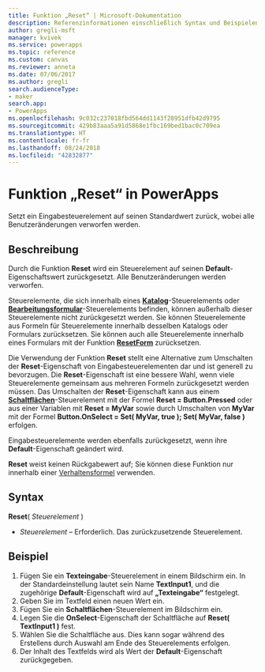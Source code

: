 ```yaml
---
title: Funktion „Reset“ | Microsoft-Dokumentation
description: Referenzinformationen einschließlich Syntax und Beispielen für die Funktion „Reset“ in PowerApps
author: gregli-msft
manager: kvivek
ms.service: powerapps
ms.topic: reference
ms.custom: canvas
ms.reviewer: anneta
ms.date: 07/06/2017
ms.author: gregli
search.audienceType:
- maker
search.app:
- PowerApps
ms.openlocfilehash: 9c032c237018fbd564dd1143f20951dfb42d9795
ms.sourcegitcommit: 429b83aaa5a91d5868e1fbc169bed1bac0c709ea
ms.translationtype: HT
ms.contentlocale: fr-fr
ms.lasthandoff: 08/24/2018
ms.locfileid: "42832877"
---
```

# <a name="reset-function-in-powerapps"></a>Funktion „Reset“ in PowerApps
Setzt ein Eingabesteuerelement auf seinen Standardwert zurück, wobei alle Benutzeränderungen verworfen werden.  

## <a name="description"></a>Beschreibung
Durch die Funktion **Reset** wird ein Steuerelement auf seinen **Default**-Eigenschaftswert zurückgesetzt.  Alle Benutzeränderungen werden verworfen.

Steuerelemente, die sich innerhalb eines [**Katalog**](../controls/control-gallery.md)-Steuerelements oder [**Bearbeitungsformular**](../controls/control-form-detail.md)-Steuerelements befinden, können außerhalb dieser Steuerelemente nicht zurückgesetzt werden.  Sie können Steuerelemente aus Formeln für Steuerelemente innerhalb desselben Katalogs oder Formulars zurücksetzen.  Sie können auch alle Steuerelemente innerhalb eines Formulars mit der Funktion [**ResetForm**](function-form.md) zurücksetzen. 

Die Verwendung der Funktion **Reset** stellt eine Alternative zum Umschalten der **Reset**-Eigenschaft von Eingabesteuerelementen dar und ist generell zu bevorzugen.  Die **Reset**-Eigenschaft ist eine bessere Wahl, wenn viele Steuerelemente gemeinsam aus mehreren Formeln zurückgesetzt werden müssen.  Das Umschalten der **Reset**-Eigenschaft kann aus einem [**Schaltflächen**](../controls/control-button.md)-Steuerelement mit der Formel **Reset = Button.Pressed** oder aus einer Variablen mit **Reset = MyVar** sowie durch Umschalten von **MyVar** mit der Formel **Button.OnSelect = Set( MyVar, true ); Set( MyVar, false )** erfolgen.    

Eingabesteuerelemente werden ebenfalls zurückgesetzt, wenn ihre **Default**-Eigenschaft geändert wird.

**Reset** weist keinen Rückgabewert auf; Sie können diese Funktion nur innerhalb einer [Verhaltensformel](../working-with-formulas-in-depth.md) verwenden.

## <a name="syntax"></a>Syntax
**Reset**( *Steuerelement* )

* *Steuerelement* – Erforderlich. Das zurückzusetzende Steuerelement.

## <a name="example"></a>Beispiel
1. Fügen Sie ein **Texteingabe**-Steuerelement in einem Bildschirm ein.  In der Standardeinstellung lautet sein Name **TextInput1**, und die zugehörige **Default**-Eigenschaft wird auf **„Texteingabe“** festgelegt.
2. Geben Sie im Textfeld einen neuen Wert ein.  
3. Fügen Sie ein **Schaltflächen**-Steuerelement im Bildschirm ein.
4. Legen Sie die **OnSelect**-Eigenschaft der Schaltfläche auf **Reset( TextInput1 )** fest.
5. Wählen Sie die Schaltfläche aus.  Dies kann sogar während des Erstellens durch Auswahl am Ende des Steuerelements erfolgen.
6. Der Inhalt des Textfelds wird als Wert der **Default**-Eigenschaft zurückgegeben.

